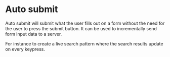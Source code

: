 # Auto submit
Auto submit will submit what the user fills out on a form without the need for the user to press the submit button. It can be used to incrementally send form input data to a server. 

For instance to create a live search pattern where the search results update on every keypress. 